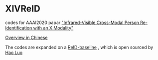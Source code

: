 # XIVReID
codes for AAAI2020 papar ["Infrared-Visible Cross-Modal Person Re-Identification with an X Modality"](https://aaai.org/Papers/AAAI/2020GB/AAAI-LiD.870.pdf)

[Overview in Chinese]( https://zhuanlan.zhihu.com/p/121444988  )

The codes are expanded on a [ReID-baseline](https://github.com/michuanhaohao/reid-strong-baseline) , which is open sourced by [Hao Luo](https://github.com/michuanhaohao)
